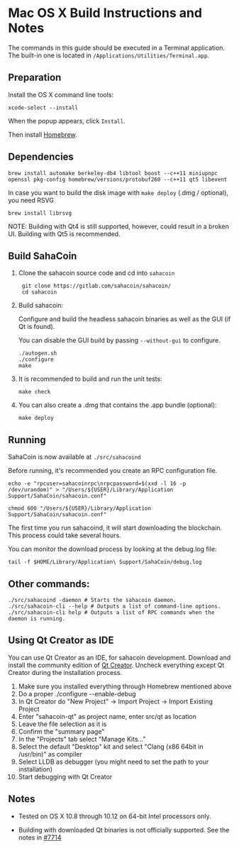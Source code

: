 Mac OS X Build Instructions and Notes
====================================
The commands in this guide should be executed in a Terminal application.
The built-in one is located in `/Applications/Utilities/Terminal.app`.

Preparation
-----------
Install the OS X command line tools:

`xcode-select --install`

When the popup appears, click `Install`.

Then install [Homebrew](http://brew.sh).

Dependencies
----------------------

    brew install automake berkeley-db4 libtool boost --c++11 miniupnpc openssl pkg-config homebrew/versions/protobuf260 --c++11 qt5 libevent

In case you want to build the disk image with `make deploy` (.dmg / optional), you need RSVG

    brew install librsvg

NOTE: Building with Qt4 is still supported, however, could result in a broken UI. Building with Qt5 is recommended.

Build SahaCoin
------------------------

1. Clone the sahacoin source code and cd into `sahacoin`

        git clone https://gitlab.com/sahacoin/sahacoin/
        cd sahacoin

2.  Build sahacoin:

    Configure and build the headless sahacoin binaries as well as the GUI (if Qt is found).

    You can disable the GUI build by passing `--without-gui` to configure.

        ./autogen.sh
        ./configure
        make

3.  It is recommended to build and run the unit tests:

        make check

4.  You can also create a .dmg that contains the .app bundle (optional):

        make deploy

Running
-------

SahaCoin is now available at `./src/sahacoind`

Before running, it's recommended you create an RPC configuration file.

    echo -e "rpcuser=sahacoinrpc\nrpcpassword=$(xxd -l 16 -p /dev/urandom)" > "/Users/${USER}/Library/Application Support/SahaCoin/sahacoin.conf"

    chmod 600 "/Users/${USER}/Library/Application Support/SahaCoin/sahacoin.conf"

The first time you run sahacoind, it will start downloading the blockchain. This process could take several hours.

You can monitor the download process by looking at the debug.log file:

    tail -f $HOME/Library/Application\ Support/SahaCoin/debug.log

Other commands:
-------

    ./src/sahacoind -daemon # Starts the sahacoin daemon.
    ./src/sahacoin-cli --help # Outputs a list of command-line options.
    ./src/sahacoin-cli help # Outputs a list of RPC commands when the daemon is running.

Using Qt Creator as IDE
------------------------
You can use Qt Creator as an IDE, for sahacoin development.
Download and install the community edition of [Qt Creator](https://www.qt.io/download/).
Uncheck everything except Qt Creator during the installation process.

1. Make sure you installed everything through Homebrew mentioned above
2. Do a proper ./configure --enable-debug
3. In Qt Creator do "New Project" -> Import Project -> Import Existing Project
4. Enter "sahacoin-qt" as project name, enter src/qt as location
5. Leave the file selection as it is
6. Confirm the "summary page"
7. In the "Projects" tab select "Manage Kits..."
8. Select the default "Desktop" kit and select "Clang (x86 64bit in /usr/bin)" as compiler
9. Select LLDB as debugger (you might need to set the path to your installation)
10. Start debugging with Qt Creator

Notes
-----

* Tested on OS X 10.8 through 10.12 on 64-bit Intel processors only.

* Building with downloaded Qt binaries is not officially supported. See the notes in [#7714](https://github.com/bitcoin/bitcoin/issues/7714)
